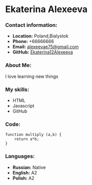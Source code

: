 # Ekaterina Alexeeva

### Contact information:
- __Location:__ Poland,Bialystok
- __Phone:__ +66666666
- __Email:__ alexeevae75@gmail.com
- __GitHub:__ [Ekaterina12Alexeeva](https://github.com/Ekaterina12Alexeeva/)

### About Me:
I love learning new things

### My skills:
- HTML
- Javascript
- GitHub

### Code:
```
function multiply (a,b) {
    return a*b;
}
```

### Languages:
- __Russian:__ Native
- __English:__ A2
- __Polish:__ A2


